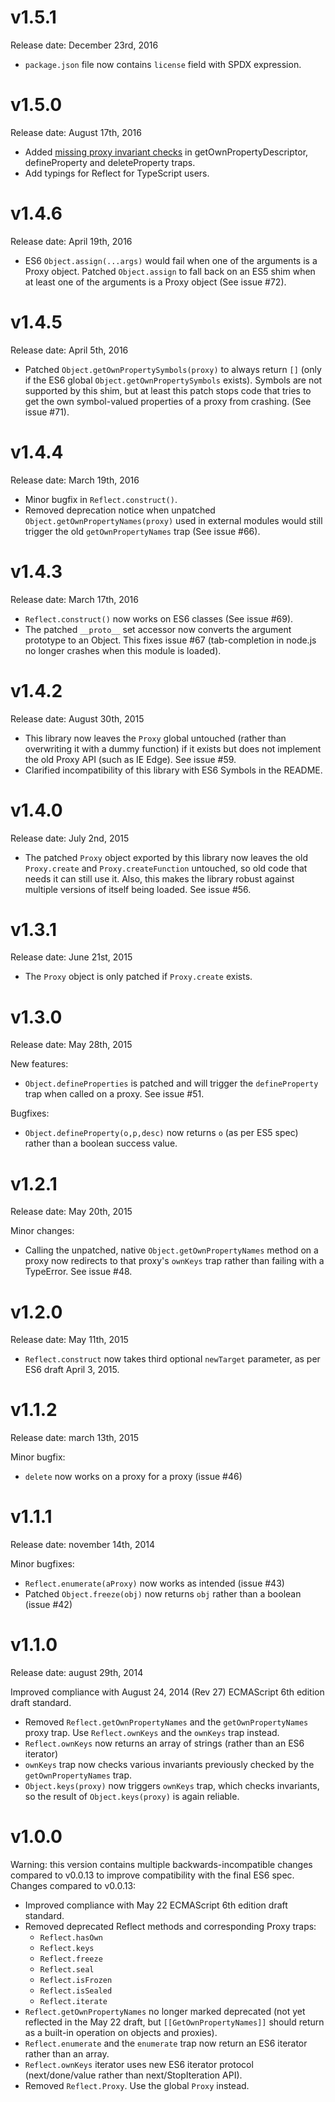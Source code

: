 v1.5.1
======

Release date: December 23rd, 2016

  * `package.json` file now contains `license` field with SPDX expression.

v1.5.0
======

Release date: August 17th, 2016

  * Added [missing proxy invariant checks](https://github.com/tc39/ecma262/pull/666)
    in getOwnPropertyDescriptor, defineProperty and deleteProperty traps.
  * Add typings for Reflect for TypeScript users.
  
v1.4.6
======

Release date: April 19th, 2016

  * ES6 `Object.assign(...args)` would fail when one of the arguments is a Proxy object. Patched `Object.assign` to fall back on an ES5 shim when at least one of the arguments is a Proxy object (See issue #72).

v1.4.5
======

Release date: April 5th, 2016

  * Patched `Object.getOwnPropertySymbols(proxy)` to always return `[]` (only if the ES6 global `Object.getOwnPropertySymbols` exists). Symbols are not supported by this shim, but at least this patch stops code that tries to get the own symbol-valued properties of a proxy from crashing. (See issue #71).
  
v1.4.4
======

Release date: March 19th, 2016

  * Minor bugfix in `Reflect.construct()`.
  * Removed deprecation notice when unpatched `Object.getOwnPropertyNames(proxy)` used in external modules would still trigger the old `getOwnPropertyNames` trap (See issue #66).

v1.4.3
======

Release date: March 17th, 2016

  * `Reflect.construct()` now works on ES6 classes (See issue #69).
  * The patched `__proto__` set accessor now converts the argument prototype to an Object. This fixes issue #67 (tab-completion in node.js no longer crashes when this module is loaded).

v1.4.2
======

Release date: August 30th, 2015

  * This library now leaves the `Proxy` global untouched (rather
    than overwriting it with a dummy function) if it exists but
    does not implement the old Proxy API (such as IE Edge).
    See issue #59.
  * Clarified incompatibility of this library with ES6 Symbols in
    the README.

v1.4.0
======

Release date: July 2nd, 2015

  * The patched `Proxy` object exported by this library now leaves
    the old `Proxy.create` and `Proxy.createFunction` untouched, so
    old code that needs it can still use it. Also, this makes the
    library robust against multiple versions of itself being loaded.
    See issue #56.

v1.3.1
======

Release date: June 21st, 2015

  * The `Proxy` object is only patched if `Proxy.create` exists.

v1.3.0
======

Release date: May 28th, 2015

New features:

  * `Object.defineProperties` is patched and will trigger the `defineProperty` trap when called on a proxy. See issue #51.

Bugfixes:

  * `Object.defineProperty(o,p,desc)` now returns `o` (as per ES5 spec) rather than a boolean success value.

v1.2.1
======

Release date: May 20th, 2015

Minor changes:

  * Calling the unpatched, native `Object.getOwnPropertyNames` method on a proxy
    now redirects to that proxy's `ownKeys` trap rather than failing with a TypeError. See issue #48.

v1.2.0
======

Release date: May 11th, 2015

  * `Reflect.construct` now takes third optional `newTarget` parameter, as per ES6 draft April 3, 2015.

v1.1.2
======

Release date: march 13th, 2015

Minor bugfix:

  * `delete` now works on a proxy for a proxy (issue #46)

v1.1.1
======

Release date: november 14th, 2014

Minor bugfixes:

  * `Reflect.enumerate(aProxy)` now works as intended (issue #43)
  * Patched `Object.freeze(obj)` now returns `obj` rather than a boolean (issue #42)

v1.1.0
======

Release date: august 29th, 2014

Improved compliance with August 24, 2014 (Rev 27) ECMAScript 6th edition draft standard.

  * Removed `Reflect.getOwnPropertyNames` and the `getOwnPropertyNames` proxy trap.
    Use `Reflect.ownKeys` and the `ownKeys` trap instead.
  * `Reflect.ownKeys` now returns an array of strings (rather than an ES6 iterator)
  * `ownKeys` trap now checks various invariants previously checked by the
    `getOwnPropertyNames` trap.
  * `Object.keys(proxy)` now triggers `ownKeys` trap, which checks invariants, so the result
    of `Object.keys(proxy)` is again reliable.
  
v1.0.0
======

Warning: this version contains multiple backwards-incompatible changes compared
to v0.0.13 to improve compatibility with the final ES6 spec.
Changes compared to v0.0.13:

  * Improved compliance with May 22 ECMAScript 6th edition draft standard.
  * Removed deprecated Reflect methods and corresponding Proxy traps:
    * `Reflect.hasOwn`
    * `Reflect.keys`
    * `Reflect.freeze`
    * `Reflect.seal`
    * `Reflect.isFrozen`
    * `Reflect.isSealed`
    * `Reflect.iterate`
  * `Reflect.getOwnPropertyNames` no longer marked deprecated (not yet
    reflected in the May 22 draft, but `[[GetOwnPropertyNames]]` should
    return as a built-in operation on objects and proxies).
  * `Reflect.enumerate` and the `enumerate` trap now return an ES6 iterator
    rather than an array.
  * `Reflect.ownKeys` iterator uses new ES6 iterator protocol (next/done/value
    rather than next/StopIteration API).
  * Removed `Reflect.Proxy`. Use the global `Proxy` instead.